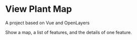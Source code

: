 # View Plant Map

A project based on Vue and OpenLayers

Show a map, a list of features, and the details of one feature.
